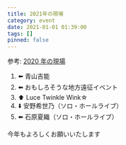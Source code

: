 ```yaml
---
title: 2021年の現場
category: event
date: 2021-01-01 01:39:00
tags: []
pinned: false
---
```


参考: [2020 年の現場](./events2020/)

1. ⬅️ 青山吉能
2. ⬅️ おもしろそうな地方遠征イベント
3. ⬆️ Luce Twinkle Wink☆
4. ⬇️ 安野希世乃（ソロ・ホールライブ）
5. ⬅️ 石原夏織（ソロ・ホールライブ）

今年もよろしくお願いいたします

